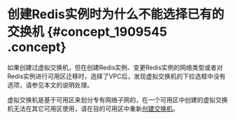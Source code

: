 # 创建Redis实例时为什么不能选择已有的交换机 {#concept_1909545 .concept}

如果创建过虚拟交换机，但在创建Redis实例、变更Redis实例的网络类型或者对Redis实例进行可用区迁移时，选择了VPC后，发现虚拟交换机的下拉选框中没有选项，请参见本文的说明处理。

虚拟交换机是基于可用区来划分专有网络子网的，在一个可用区中创建的虚拟交换机无法在其它可用区使用，请在目的可用区中重新[创建交换机](../../../../cn.zh-CN/专有网络和交换机/管理交换机/创建交换机.md#)。

